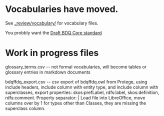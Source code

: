 # Vocabularies have moved.

See [_review/vocabulary/](../_review/vocabulary/) for vocabulary files.

You probbly want the [Draft BDQ Core standard](https://github.com/tdwg/bdq/blob/master/tg2/_review/index.md) 

# Work in progress files

glossary_terms.csv -- not formal vocabularies, will become tables or glossary entries in markdown documents

bdqffdq_export.csv -- csv export of bdqffdq.owl from Protege, using include headers, include column with entity type, and include column with superclasses, export properties: skos:prefLabel, rdfs:label, skos:definition, rdfs:comment.  Property separator: |  Load file into LibreOffice, move columns over by 1 for types other than Classes, they are missing the superclass column.
